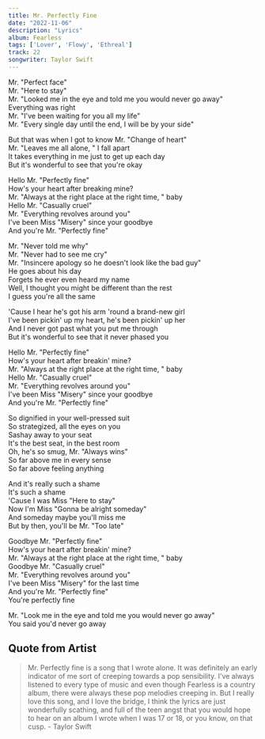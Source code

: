 ```yaml
---
title: Mr. Perfectly Fine
date: "2022-11-06"
description: "Lyrics"
album: Fearless
tags: ['Lover', 'Flowy', 'Ethreal']
track: 22
songwriter: Taylor Swift
---
```


<p className="verse-one">
Mr. "Perfect face" <br />
Mr. "Here to stay" <br />
Mr. "Looked me in the eye and told me you would never go away" <br />
Everything was right <br />
Mr. "I've been waiting for you all my life" <br />
Mr. "Every single day until the end, I will be by your side" <br />
</p>
<p className="pre-chorus">
But that was when I got to know Mr. "Change of heart" <br />
Mr. "Leaves me all alone, " I fall apart <br />
It takes everything in me just to get up each day <br />
But it's wonderful to see that you're okay <br />
</p>
<p className="chorus">
Hello Mr. "Perfectly fine" <br />
How's your heart after breaking mine? <br />
Mr. "Always at the right place at the right time, " baby <br />
Hello Mr. "Casually cruel" <br />
Mr. "Everything revolves around you" <br />
I've been Miss "Misery" since your goodbye <br />
And you're Mr. "Perfectly fine" <br />
</p>
<p className="verse-two">
Mr. "Never told me why" <br />
Mr. "Never had to see me cry" <br />
Mr. "Insincere apology so he doesn't look like the bad guy" <br />
He goes about his day <br />
Forgets he ever even heard my name <br />
Well, I thought you might be different than the rest <br />
I guess you're all the same <br />
</p>
<p className="pre-chorus">
'Cause I hear he's got his arm 'round a brand-new girl <br />
I've been pickin' up my heart, he's been pickin' up her <br />
And I never got past what you put me through <br />
But it's wonderful to see that it never phased you <br />
</p>
<p className="chorus">
Hello Mr. "Perfectly fine" <br />
How's your heart after breakin' mine? <br />
Mr. "Always at the right place at the right time, " baby <br />
Hello Mr. "Casually cruel" <br />
Mr. "Everything revolves around you" <br />
I've been Miss "Misery" since your goodbye <br />
And you're Mr. "Perfectly fine" <br />
</p>
<p className="verse-three">
So dignified in your well-pressed suit <br />
So strategized, all the eyes on you <br />
Sashay away to your seat <br />
It's the best seat, in the best room <br />
Oh, he's so smug, Mr. "Always wins" <br />
So far above me in every sense <br />
So far above feeling anything <br />
</p>
<p className="bridge">
And it's really such a shame <br />
It's such a shame <br />
'Cause I was Miss "Here to stay" <br />
Now I'm Miss "Gonna be alright someday" <br />
And someday maybe you'll miss me <br />
But by then, you'll be Mr. "Too late" <br />
</p>
<p className="chorus">
Goodbye Mr. "Perfectly fine" <br />
How's your heart after breakin' mine? <br />
Mr. "Always at the right place at the right time, " baby <br />
Goodbye Mr. "Casually cruel" <br />
Mr. "Everything revolves around you" <br />
I've been Miss "Misery" for the last time <br />
And you're Mr. "Perfectly fine" <br />
You're perfectly fine <br />
</p>
<p className="outro">
Mr. "Look me in the eye and told me you would never go away" <br />
You said you'd never go away <br />
</p>




## Quote from Artist
<blockquote>
Mr. Perfectly fine is a song that I wrote alone. It was definitely an early indicator of me sort of creeping towards a pop sensibility. I’ve always listened to every type of music and even though Fearless is a country album, there were always these pop melodies creeping in. But I really love this song, and I love the bridge, I think the lyrics are just wonderfully scathing, and full of the teen angst that you would hope to hear on an album I wrote when I was 17 or 18, or you know, on that cusp. - Taylor Swift
</blockquote>